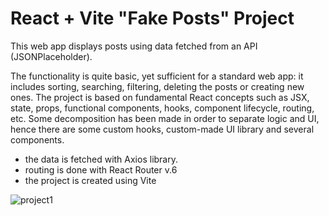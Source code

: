 # React + Vite "Fake Posts" Project

This web app displays posts using data fetched from an API (JSONPlaceholder). 

The functionality is quite basic, yet sufficient for a standard web app: it includes sorting, searching, filtering, deleting the posts or creating new ones. The project is based on fundamental React concepts such as JSX, state, props, functional components, hooks, component lifecycle, routing, etc.
Some decomposition has been made in order to separate logic and UI, hence there are some custom hooks, custom-made UI library and several components.

* the data is fetched with Axios library.
* routing is done with React Router v.6
* the project is created using Vite

![project1](https://github.com/mariaklyass/fake-posts/assets/110608602/658cfdac-0f97-4c5e-85bf-1bcb15c59c8e)
